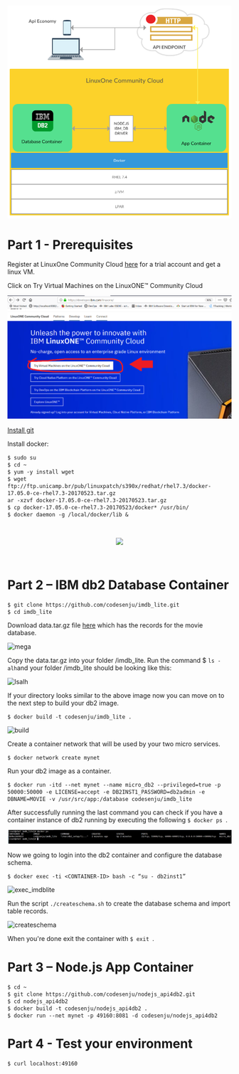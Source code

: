 ![Diagram](images/overview.png)

# Part 1 - Prerequisites
Register at LinuxOne Community Cloud  [here](https://developer.ibm.com/linuxone/) for a trial account and get a linux VM.

Click on Try Virtual Machines on the LinuxONE™ Community Cloud

![try](images/try.png)

[Install git](https://git-scm.com/downloads) 

Install docker:
```shell
$ sudo su
$ cd ~
$ yum -y install wget
$ wget ftp://ftp.unicamp.br/pub/linuxpatch/s390x/redhat/rhel7.3/docker-17.05.0-ce-rhel7.3-20170523.tar.gz
ar -xzvf docker-17.05.0-ce-rhel7.3-20170523.tar.gz
$ cp docker-17.05.0-ce-rhel7.3-20170523/docker* /usr/bin/
$ docker daemon -g /local/docker/lib &
```
<br>
<p align="center">
  <img src="images/gifs/installdocker.gif">
</p>
<br>

# Part 2 – IBM db2 Database Container
```shell
$ git clone https://github.com/codesenju/imdb_lite.git
$ cd imdb_lite 
```

Download data.tar.gz file [here](https://mega.nz/#!BF0BRYAY!9vIGSwVtLU_FYtJf87WaxnAcrcaBHgJzDiGSInP359k) which has the records for the movie database.

![mega](images/mega.png)

Copy the data.tar.gz into your folder /imdb_lite.
Run the command $ `` ls -alh ``and your folder /imdb_lite should be looking like this:

 ![lsalh](images/lsalh.png)
 
If your directory looks similar to the above image now you can move on to the next step to build your db2 image.
```shell
$ docker build -t codesenju/imdb_lite .
```
![build](images/build.png)

Create a container network that will be used by your two micro services.
```shell 
$ docker network create mynet
```
Run your db2 image as a container.
```shell
$ docker run -itd --net mynet --name micro_db2 --privileged=true -p 50000:50000 -e LICENSE=accept -e DB2INST1_PASSWORD=db2admin -e DBNAME=MOVIE -v /usr/src/app:/database codesenju/imdb_lite
```
After successfully running the last command you can check if you have a container instance of db2 running by executing the following ``$ docker ps ``.

 ![dockerps_imdblite](images/dockerps_imdblite.png)

Now we going to login into the db2 container and configure the database schema.
```shell
$ docker exec -ti <CONTAINER-ID> bash -c “su - db2inst1”
``` 
![exec_imdblite](images/exec_imdblite.png)

Run the script `` ./createschema.sh `` to create the database schema and import table records.

![createschema](images/createschema.png)

When you're done exit the container with ``$ exit ``.

# Part 3 – Node.js App Container 
```shell
$ cd ~
$ git clone https://github.com/codesenju/nodejs_api4db2.git
$ cd nodejs_api4db2
$ docker build -t codesenju/nodejs_api4db2 .
$ docker run --net mynet -p 49160:8081 -d codesenju/nodejs_api4db2
```
# Part 4 - Test your environment
```shell
$ curl localhost:49160
```

 
 
